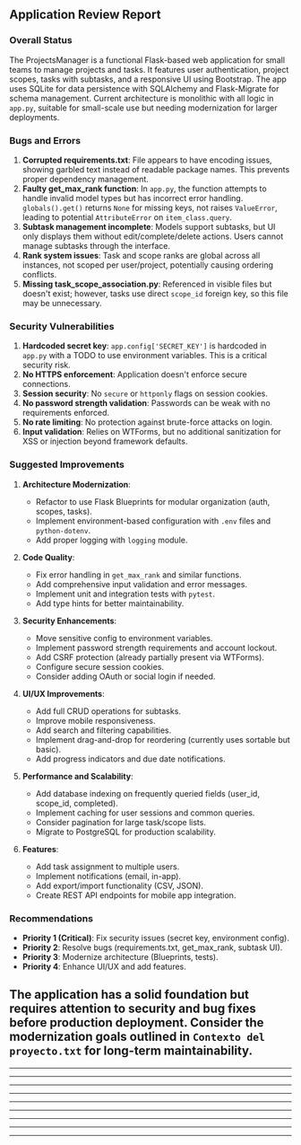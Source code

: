 ## Application Review Report

### Overall Status
The ProjectsManager is a functional Flask-based web application for small teams to manage projects and tasks. It features user authentication, project scopes, tasks with subtasks, and a responsive UI using Bootstrap. The app uses SQLite for data persistence with SQLAlchemy and Flask-Migrate for schema management. Current architecture is monolithic with all logic in `app.py`, suitable for small-scale use but needing modernization for larger deployments.

### Bugs and Errors
1. **Corrupted requirements.txt**: File appears to have encoding issues, showing garbled text instead of readable package names. This prevents proper dependency management.
2. **Faulty get_max_rank function**: In `app.py`, the function attempts to handle invalid model types but has incorrect error handling. `globals().get()` returns `None` for missing keys, not raises `ValueError`, leading to potential `AttributeError` on `item_class.query`.
3. **Subtask management incomplete**: Models support subtasks, but UI only displays them without edit/complete/delete actions. Users cannot manage subtasks through the interface.
4. **Rank system issues**: Task and scope ranks are global across all instances, not scoped per user/project, potentially causing ordering conflicts.
5. **Missing task_scope_association.py**: Referenced in visible files but doesn't exist; however, tasks use direct `scope_id` foreign key, so this file may be unnecessary.

### Security Vulnerabilities
1. **Hardcoded secret key**: `app.config['SECRET_KEY']` is hardcoded in `app.py` with a TODO to use environment variables. This is a critical security risk.
2. **No HTTPS enforcement**: Application doesn't enforce secure connections.
3. **Session security**: No `secure` or `httponly` flags on session cookies.
4. **No password strength validation**: Passwords can be weak with no requirements enforced.
5. **No rate limiting**: No protection against brute-force attacks on login.
6. **Input validation**: Relies on WTForms, but no additional sanitization for XSS or injection beyond framework defaults.

### Suggested Improvements
1. **Architecture Modernization**:
   - Refactor to use Flask Blueprints for modular organization (auth, scopes, tasks).
   - Implement environment-based configuration with `.env` files and `python-dotenv`.
   - Add proper logging with `logging` module.

2. **Code Quality**:
   - Fix error handling in `get_max_rank` and similar functions.
   - Add comprehensive input validation and error messages.
   - Implement unit and integration tests with `pytest`.
   - Add type hints for better maintainability.

3. **Security Enhancements**:
   - Move sensitive config to environment variables.
   - Implement password strength requirements and account lockout.
   - Add CSRF protection (already partially present via WTForms).
   - Configure secure session cookies.
   - Consider adding OAuth or social login if needed.

4. **UI/UX Improvements**:
   - Add full CRUD operations for subtasks.
   - Improve mobile responsiveness.
   - Add search and filtering capabilities.
   - Implement drag-and-drop for reordering (currently uses sortable but basic).
   - Add progress indicators and due date notifications.

5. **Performance and Scalability**:
   - Add database indexing on frequently queried fields (user_id, scope_id, completed).
   - Implement caching for user sessions and common queries.
   - Consider pagination for large task/scope lists.
   - Migrate to PostgreSQL for production scalability.

6. **Features**:
   - Add task assignment to multiple users.
   - Implement notifications (email, in-app).
   - Add export/import functionality (CSV, JSON).
   - Create REST API endpoints for mobile app integration.

### Recommendations
- **Priority 1 (Critical)**: Fix security issues (secret key, environment config).
- **Priority 2**: Resolve bugs (requirements.txt, get_max_rank, subtask UI).
- **Priority 3**: Modernize architecture (Blueprints, tests).
- **Priority 4**: Enhance UI/UX and add features.

The application has a solid foundation but requires attention to security and bug fixes before production deployment. Consider the modernization goals outlined in `Contexto del proyecto.txt` for long-term maintainability.
--------------------------------------------------------
--------------------------------------------------------
--------------------------------------------------------
--------------------------------------------------------
--------------------------------------------------------
--------------------------------------------------------
--------------------------------------------------------
--------------------------------------------------------
--------------------------------------------------------
--------------------------------------------------------